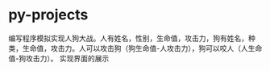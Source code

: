 # py-projects
 编写程序模拟实现人狗大战。人有姓名，性别，生命值，攻击力，狗有姓名，种类，生命值，攻击力。人可以攻击狗（狗生命值-人攻击力），狗可以咬人（人生命值-狗攻击力）。
实现界面的展示
